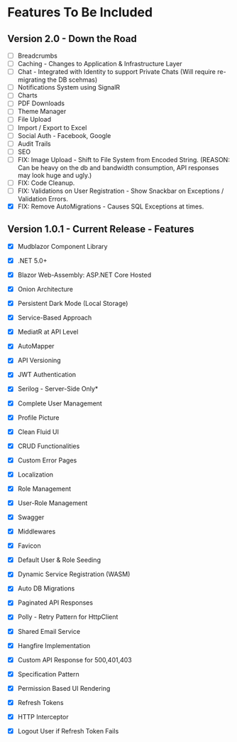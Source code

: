 # Features To Be Included

## Version 2.0 - Down the Road

- [ ] Breadcrumbs
- [ ] Caching - Changes to Application & Infrastructure Layer
- [ ] Chat - Integrated with Identity to support Private Chats (Will require re-migrating the DB scehmas)
- [ ] Notifications System using SignalR
- [ ] Charts
- [ ] PDF Downloads
- [ ] Theme Manager
- [ ] File Upload
- [ ] Import / Export to Excel
- [ ] Social Auth - Facebook, Google
- [ ] Audit Trails
- [ ] SEO
- [ ] FIX: Image Upload - Shift to File System from Encoded String. (REASON: Can be heavy on the db and bandwidth consumption, API responses may look huge and ugly.)
- [ ] FIX: Code Cleanup.
- [ ] FIX: Validations on User Registration - Show Snackbar on Exceptions / Validation Errors.
- [x] FIX: Remove AutoMigrations - Causes SQL Exceptions at times.

## Version 1.0.1 - Current Release - Features

- [x] Mudblazor Component Library
- [x] .NET 5.0+
- [x] Blazor Web-Assembly: ASP.NET Core Hosted
- [x] Onion Architecture
- [x] Persistent Dark Mode (Local Storage)
- [x] Service-Based Approach
- [x] MediatR at API Level
- [x] AutoMapper
- [x] API Versioning
- [x] JWT Authentication
- [x] Serilog - Server-Side Only*
- [x] Complete User Management
- [x] Profile Picture
- [x] Clean Fluid UI
- [x] CRUD Functionalities
- [x] Custom Error Pages
- [x] Localization
- [x] Role Management
- [x] User-Role Management
- [x] Swagger
- [x] Middlewares
- [x] Favicon
- [x] Default User & Role Seeding
- [x] Dynamic Service Registration (WASM)
- [x] Auto DB Migrations
- [x] Paginated API Responses
- [x] Polly - Retry Pattern for HttpClient
- [x] Shared Email Service
- [x] Hangfire Implementation
- [x] Custom API Response for 500,401,403
- [x] Specification Pattern
- [x] Permission Based UI Rendering
- [x] Refresh Tokens
- [x] HTTP Interceptor
- [x] Logout User if Refresh Token Fails


